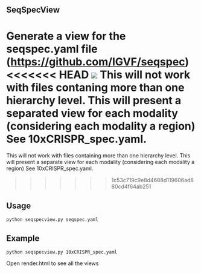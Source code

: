## SeqSpecView
Generate a view for the seqspec.yaml file  (https://github.com/IGVF/seqspec)
<<<<<<< HEAD
<image src='seqspecview.png'>
This will not work with files contaning more than one hierarchy level.
This will present a separated view for each modality (considering each modality a region) See 10xCRISPR_spec.yaml.
=======

This will not work with files containing more than one hierarchy level.
This will present a separate view for each modality (considering each modality a region) See 10xCRISPR_spec.yaml.
>>>>>>> 1c53c719c9e8d4688d119606ad880cd4f64ab251

## Usage
```
python seqspecview.py seqspec.yaml
```


## Example
```
python seqspecview.py 10xCRISPR_spec.yaml
```
Open render.html to see all the views  

